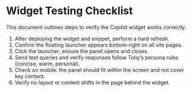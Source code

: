 # Widget Testing Checklist

This document outlines steps to verify the Copilot widget works correctly.

1. After deploying the widget and snippet, perform a hard refresh.
2. Confirm the floating launcher appears bottom-right on all site pages.
3. Click the launcher; ensure the panel opens and closes.
4. Send test queries and verify responses follow Tony’s persona rules (concise, warm, personal).
5. Check on mobile: the panel should fit within the screen and not cover key content.
6. Verify no layout or content shifts in the page behind the widget.
